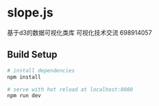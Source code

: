 # slope.js

基于d3的数据可视化类库 可视化技术交流 698914057

## Build Setup

``` bash
# install dependencies
npm install

# serve with hot reload at localhost:8080
npm run dev

```



